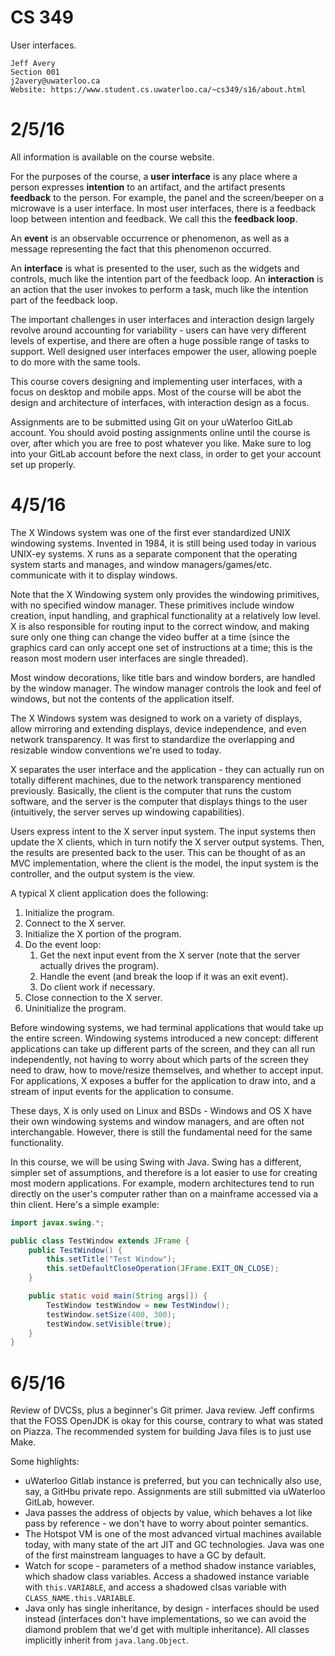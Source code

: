 CS 349
======

User interfaces.

    Jeff Avery
    Section 001
    j2avery@uwaterloo.ca
    Website: https://www.student.cs.uwaterloo.ca/~cs349/s16/about.html

# 2/5/16

All information is available on the course website.

For the purposes of the course, a **user interface** is any place where a person expresses **intention** to an artifact, and the artifact presents **feedback** to the person. For example, the panel and the screen/beeper on a microwave is a user interface. In most user interfaces, there is a feedback loop between intention and feedback. We call this the **feedback loop**.

An **event** is an observable occurrence or phenomenon, as well as a message representing the fact that this phenomenon occurred.

An **interface** is what is presented to the user, such as the widgets and controls, much like the intention part of the feedback loop. An **interaction** is an action that the user invokes to perform a task, much like the intention part of the feedback loop.

The important challenges in user interfaces and interaction design largely revolve around accounting for variability - users can have very different levels of expertise, and there are often a huge possible range of tasks to support. Well designed user interfaces empower the user, allowing poeple to do more with the same tools.

This course covers designing and implementing user interfaces, with a focus on desktop and mobile apps. Most of the course will be abot the design and architecture of interfaces, with interaction design as a focus.

Assignments are to be submitted using Git on your uWaterloo GitLab account. You should avoid posting assignments online until the course is over, after which you are free to post whatever you like. Make sure to log into your GitLab account before the next class, in order to get your account set up properly.

# 4/5/16

The X Windows system was one of the first ever standardized UNIX windowing systems. Invented in 1984, it is still being used today in various UNIX-ey systems. X runs as a separate component that the operating system starts and manages, and window managers/games/etc. communicate with it to display windows.

Note that the X Windowing system only provides the windowing primitives, with no specified window manager. These primitives include window creation, input handling, and graphical functionality at a relatively low level. X is also responsible for routing input to the correct window, and making sure only one thing can change the video buffer at a time (since the graphics card can only accept one set of instructions at a time; this is the reason most modern user interfaces are single threaded).

Most window decorations, like title bars and window borders, are handled by the window manager. The window manager controls the look and feel of windows, but not the contents of the application itself.

The X Windows system was designed to work on a variety of displays, allow mirroring and extending displays, device independence, and even network transparency. It was first to standardize the overlapping and resizable window conventions we're used to today.

X separates the user interface and the application - they can actually run on totally different machines, due to the network transparency mentioned previously. Basically, the client is the computer that runs the custom software, and the server is the computer that displays things to the user (intuitively, the server serves up windowing capabilities).

Users express intent to the X server input system. The input systems then update the X clients, which in turn notify the X server output systems. Then, the results are presented back to the user. This can be thought of as an MVC implementation, where the client is the model, the input system is the controller, and the output system is the view.

A typical X client application does the following:

1. Initialize the program.
2. Connect to the X server.
3. Initialize the X portion of the program.
4. Do the event loop:
    1. Get the next input event from the X server (note that the server actually drives the program).
    2. Handle the event (and break the loop if it was an exit event).
    3. Do client work if necessary.
5. Close connection to the X server.
6. Uninitialize the program.

Before windowing systems, we had terminal applications that would take up the entire screen. Windowing systems introduced a new concept: different applications can take up different parts of the screen, and they can all run independently, not having to worry about which parts of the screen they need to draw, how to move/resize themselves, and whether to accept input. For applications, X exposes a buffer for the application to draw into, and a stream of input events for the application to consume.

These days, X is only used on Linux and BSDs - Windows and OS X have their own windowing systems and window managers, and are often not interchangable. However, there is still the fundamental need for the same functionality.

In this course, we will be using Swing with Java. Swing has a different, simpler set of assumptions, and therefore is a lot easier to use for creating most modern applications. For example, modern architectures tend to run directly on the user's computer rather than on a mainframe accessed via a thin client. Here's a simple example:

```java
import javax.swing.*;

public class TestWindow extends JFrame {
    public TestWindow() {
        this.setTitle("Test Window");
        this.setDefaultCloseOperation(JFrame.EXIT_ON_CLOSE);
    }

    public static void main(String args[]) {
        TestWindow testWindow = new TestWindow();
        testWindow.setSize(400, 300);
        testWindow.setVisible(true);
    }
}
```

# 6/5/16

Review of DVCSs, plus a beginner's Git primer. Java review. Jeff confirms that the FOSS OpenJDK is okay for this course, contrary to what was stated on Piazza. The recommended system for building Java files is to just use Make.

Some highlights:

* uWaterloo Gitlab instance is preferred, but you can technically also use, say, a GitHbu private repo. Assignments are still submitted via uWaterloo GitLab, however.
* Java passes the address of objects by value, which behaves a lot like pass by reference - we don't have to worry about pointer semantics.
* The Hotspot VM is one of the most advanced virtual machines available today, with many state of the art JIT and GC technologies. Java was one of the first mainstream languages to have a GC by default.
* Watch for scope - parameters of a method shadow instance variables, which shadow class variables. Access a shadowed instance variable with `this.VARIABLE`, and access a shadowed clsas variable with `CLASS_NAME.this.VARIABLE`.
* Java only has single inheritance, by design - interfaces should be used instead (interfaces don't have implementations, so we can avoid the diamond problem that we'd get with multiple inheritance). All classes implicitly inherit from `java.lang.Object`.